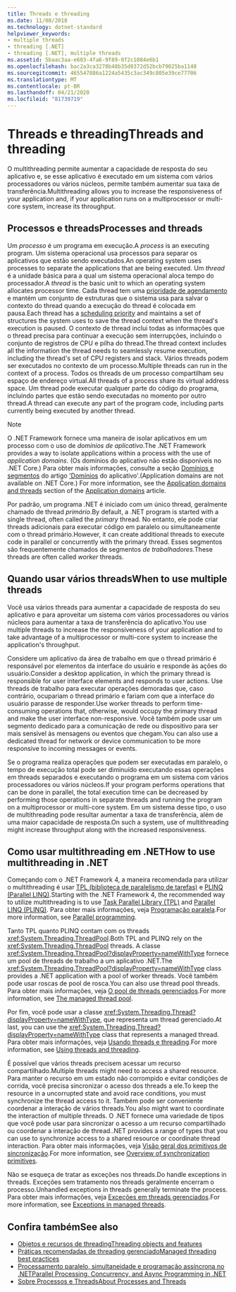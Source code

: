 ```yaml
---
title: Threads e threading
ms.date: 11/08/2018
ms.technology: dotnet-standard
helpviewer_keywords:
- multiple threads
- threading [.NET]
- threading [.NET], multiple threads
ms.assetid: 5baac3aa-e603-4fa6-9f89-0f2c1084e6b1
ms.openlocfilehash: bac2a3ca3278b48b35d0372d52bcb79025ba1148
ms.sourcegitcommit: 465547886a1224a5435c3ac349c805e39ce77706
ms.translationtype: MT
ms.contentlocale: pt-BR
ms.lasthandoff: 04/21/2020
ms.locfileid: "81739719"
---
```

# <a name="threads-and-threading"></a><span data-ttu-id="2568b-102">Threads e threading</span><span class="sxs-lookup"><span data-stu-id="2568b-102">Threads and threading</span></span>

<span data-ttu-id="2568b-103">O multithreading permite aumentar a capacidade de resposta do seu aplicativo e, se esse aplicativo é executado em um sistema com vários processadores ou vários núcleos, permite também aumentar sua taxa de transferência.</span><span class="sxs-lookup"><span data-stu-id="2568b-103">Multithreading allows you to increase the responsiveness of your application and, if your application runs on a multiprocessor or multi-core system, increase its throughput.</span></span>

## <a name="processes-and-threads"></a><span data-ttu-id="2568b-104">Processos e threads</span><span class="sxs-lookup"><span data-stu-id="2568b-104">Processes and threads</span></span>

<span data-ttu-id="2568b-105">Um *processo* é um programa em execução.</span><span class="sxs-lookup"><span data-stu-id="2568b-105">A *process* is an executing program.</span></span> <span data-ttu-id="2568b-106">Um sistema operacional usa processos para separar os aplicativos que estão sendo executados.</span><span class="sxs-lookup"><span data-stu-id="2568b-106">An operating system uses processes to separate the applications that are being executed.</span></span> <span data-ttu-id="2568b-107">Um *thread* é a unidade básica para a qual um sistema operacional aloca tempo do processador.</span><span class="sxs-lookup"><span data-stu-id="2568b-107">A *thread* is the basic unit to which an operating system allocates processor time.</span></span> <span data-ttu-id="2568b-108">Cada thread tem uma [prioridade de agendamento](scheduling-threads.md) e mantém um conjunto de estruturas que o sistema usa para salvar o contexto do thread quando a execução do thread é colocada em pausa.</span><span class="sxs-lookup"><span data-stu-id="2568b-108">Each thread has a [scheduling priority](scheduling-threads.md) and maintains a set of structures the system uses to save the thread context when the thread's execution is paused.</span></span> <span data-ttu-id="2568b-109">O contexto de thread inclui todas as informações que o thread precisa para continuar a execução sem interrupções, incluindo o conjunto de registros de CPU e pilha do thread.</span><span class="sxs-lookup"><span data-stu-id="2568b-109">The thread context includes all the information the thread needs to seamlessly resume execution, including the thread's set of CPU registers and stack.</span></span> <span data-ttu-id="2568b-110">Vários threads podem ser executados no contexto de um processo.</span><span class="sxs-lookup"><span data-stu-id="2568b-110">Multiple threads can run in the context of a process.</span></span> <span data-ttu-id="2568b-111">Todos os threads de um processo compartilham seu espaço de endereço virtual.</span><span class="sxs-lookup"><span data-stu-id="2568b-111">All threads of a process share its virtual address space.</span></span> <span data-ttu-id="2568b-112">Um thread pode executar qualquer parte do código do programa, incluindo partes que estão sendo executadas no momento por outro thread.</span><span class="sxs-lookup"><span data-stu-id="2568b-112">A thread can execute any part of the program code, including parts currently being executed by another thread.</span></span>

> [!NOTE]
> <span data-ttu-id="2568b-113">O .NET Framework fornece uma maneira de isolar aplicativos em um processo com o uso de *domínios de aplicativo*.</span><span class="sxs-lookup"><span data-stu-id="2568b-113">The .NET Framework provides a way to isolate applications within a process with the use of *application domains*.</span></span> <span data-ttu-id="2568b-114">(Os domínios do aplicativo não estão disponíveis no .NET Core.) Para obter mais informações, consulte a seção [Domínios e segmentos](../../framework/app-domains/application-domains.md#application-domains-and-threads) do artigo ['Domínios](../../framework/app-domains/application-domains.md) do aplicativo'.</span><span class="sxs-lookup"><span data-stu-id="2568b-114">(Application domains are not available on .NET Core.) For more information, see the [Application domains and threads](../../framework/app-domains/application-domains.md#application-domains-and-threads) section of the [Application domains](../../framework/app-domains/application-domains.md) article.</span></span>

<span data-ttu-id="2568b-115">Por padrão, um programa .NET é iniciado com um único thread, geralmente chamado de thread *primário*.</span><span class="sxs-lookup"><span data-stu-id="2568b-115">By default, a .NET program is started with a single thread, often called the *primary* thread.</span></span> <span data-ttu-id="2568b-116">No entanto, ele pode criar threads adicionais para executar código em paralelo ou simultaneamente com o thread primário.</span><span class="sxs-lookup"><span data-stu-id="2568b-116">However, it can create additional threads to execute code in parallel or concurrently with the primary thread.</span></span> <span data-ttu-id="2568b-117">Esses segmentos são frequentemente chamados de segmentos *de trabalhadores.*</span><span class="sxs-lookup"><span data-stu-id="2568b-117">These threads are often called *worker* threads.</span></span>

## <a name="when-to-use-multiple-threads"></a><span data-ttu-id="2568b-118">Quando usar vários threads</span><span class="sxs-lookup"><span data-stu-id="2568b-118">When to use multiple threads</span></span>

<span data-ttu-id="2568b-119">Você usa vários threads para aumentar a capacidade de resposta do seu aplicativo e para aproveitar um sistema com vários processadores ou vários núcleos para aumentar a taxa de transferência do aplicativo.</span><span class="sxs-lookup"><span data-stu-id="2568b-119">You use multiple threads to increase the responsiveness of your application and to take advantage of a multiprocessor or multi-core system to increase the application's throughput.</span></span>

<span data-ttu-id="2568b-120">Considere um aplicativo da área de trabalho em que o thread primário é responsável por elementos da interface do usuário e responde às ações do usuário.</span><span class="sxs-lookup"><span data-stu-id="2568b-120">Consider a desktop application, in which the primary thread is responsible for user interface elements and responds to user actions.</span></span> <span data-ttu-id="2568b-121">Use threads de trabalho para executar operações demoradas que, caso contrário, ocupariam o thread primário e fariam com que a interface do usuário parasse de responder.</span><span class="sxs-lookup"><span data-stu-id="2568b-121">Use worker threads to perform time-consuming operations that, otherwise, would occupy the primary thread and make the user interface non-responsive.</span></span> <span data-ttu-id="2568b-122">Você também pode usar um segmento dedicado para a comunicação de rede ou dispositivo para ser mais sensível às mensagens ou eventos que chegam.</span><span class="sxs-lookup"><span data-stu-id="2568b-122">You can also use a dedicated thread for network or device communication to be more responsive to incoming messages or events.</span></span>

<span data-ttu-id="2568b-123">Se o programa realiza operações que podem ser executadas em paralelo, o tempo de execução total pode ser diminuído executando essas operações em threads separados e executando o programa em um sistema com vários processadores ou vários núcleos.</span><span class="sxs-lookup"><span data-stu-id="2568b-123">If your program performs operations that can be done in parallel, the total execution time can be decreased by performing those operations in separate threads and running the program on a multiprocessor or multi-core system.</span></span> <span data-ttu-id="2568b-124">Em um sistema desse tipo, o uso de multithreading pode resultar aumentar a taxa de transferência, além de uma maior capacidade de resposta.</span><span class="sxs-lookup"><span data-stu-id="2568b-124">On such a system, use of multithreading might increase throughput along with the increased responsiveness.</span></span>

## <a name="how-to-use-multithreading-in-net"></a><span data-ttu-id="2568b-125">Como usar multithreading em .NET</span><span class="sxs-lookup"><span data-stu-id="2568b-125">How to use multithreading in .NET</span></span>

<span data-ttu-id="2568b-126">Começando com o .NET Framework 4, a maneira recomendada para utilizar o multithreading é usar [TPL (biblioteca de paralelismo de tarefas)](../parallel-programming/task-parallel-library-tpl.md) e [PLINQ (Parallel LINQ)](../parallel-programming/introduction-to-plinq.md).</span><span class="sxs-lookup"><span data-stu-id="2568b-126">Starting with the .NET Framework 4, the recommended way to utilize multithreading is to use [Task Parallel Library (TPL)](../parallel-programming/task-parallel-library-tpl.md) and [Parallel LINQ (PLINQ)](../parallel-programming/introduction-to-plinq.md).</span></span> <span data-ttu-id="2568b-127">Para obter mais informações, veja [Programação paralela](../parallel-programming/index.md).</span><span class="sxs-lookup"><span data-stu-id="2568b-127">For more information, see [Parallel programming](../parallel-programming/index.md).</span></span>

<span data-ttu-id="2568b-128">Tanto TPL quanto PLINQ contam com os threads <xref:System.Threading.ThreadPool>.</span><span class="sxs-lookup"><span data-stu-id="2568b-128">Both TPL and PLINQ rely on the <xref:System.Threading.ThreadPool> threads.</span></span> <span data-ttu-id="2568b-129">A classe <xref:System.Threading.ThreadPool?displayProperty=nameWithType> fornece um pool de threads de trabalho a um aplicativo .NET.</span><span class="sxs-lookup"><span data-stu-id="2568b-129">The <xref:System.Threading.ThreadPool?displayProperty=nameWithType> class provides a .NET application with a pool of worker threads.</span></span> <span data-ttu-id="2568b-130">Você também pode usar roscas de pool de rosca.</span><span class="sxs-lookup"><span data-stu-id="2568b-130">You can also use thread pool threads.</span></span> <span data-ttu-id="2568b-131">Para obter mais informações, veja [O pool de threads gerenciados](the-managed-thread-pool.md).</span><span class="sxs-lookup"><span data-stu-id="2568b-131">For more information, see [The managed thread pool](the-managed-thread-pool.md).</span></span>

<span data-ttu-id="2568b-132">Por fim, você pode usar a classe <xref:System.Threading.Thread?displayProperty=nameWithType>, que representa um thread gerenciado.</span><span class="sxs-lookup"><span data-stu-id="2568b-132">At last, you can use the <xref:System.Threading.Thread?displayProperty=nameWithType> class that represents a managed thread.</span></span> <span data-ttu-id="2568b-133">Para obter mais informações, veja [Usando threads e threading](using-threads-and-threading.md).</span><span class="sxs-lookup"><span data-stu-id="2568b-133">For more information, see [Using threads and threading](using-threads-and-threading.md).</span></span>

<span data-ttu-id="2568b-134">É possível que vários threads precisem acessar um recurso compartilhado.</span><span class="sxs-lookup"><span data-stu-id="2568b-134">Multiple threads might need to access a shared resource.</span></span> <span data-ttu-id="2568b-135">Para manter o recurso em um estado não corrompido e evitar condições de corrida, você precisa sincronizar o acesso dos threads a ele.</span><span class="sxs-lookup"><span data-stu-id="2568b-135">To keep the resource in a uncorrupted state and avoid race conditions, you must synchronize the thread access to it.</span></span> <span data-ttu-id="2568b-136">Também pode ser conveniente coordenar a interação de vários threads.</span><span class="sxs-lookup"><span data-stu-id="2568b-136">You also might want to coordinate the interaction of multiple threads.</span></span> <span data-ttu-id="2568b-137">O .NET fornece uma variedade de tipos que você pode usar para sincronizar o acesso a um recurso compartilhado ou coordenar a interação de thread.</span><span class="sxs-lookup"><span data-stu-id="2568b-137">.NET provides a range of types that you can use to synchronize access to a shared resource or coordinate thread interaction.</span></span> <span data-ttu-id="2568b-138">Para obter mais informações, veja [Visão geral dos primitivos de sincronização](overview-of-synchronization-primitives.md).</span><span class="sxs-lookup"><span data-stu-id="2568b-138">For more information, see [Overview of synchronization primitives](overview-of-synchronization-primitives.md).</span></span>

<span data-ttu-id="2568b-139">Não se esqueça de tratar as exceções nos threads.</span><span class="sxs-lookup"><span data-stu-id="2568b-139">Do handle exceptions in threads.</span></span> <span data-ttu-id="2568b-140">Exceções sem tratamento nos threads geralmente encerram o processo.</span><span class="sxs-lookup"><span data-stu-id="2568b-140">Unhandled exceptions in threads generally terminate the process.</span></span> <span data-ttu-id="2568b-141">Para obter mais informações, veja [Exceções em threads gerenciados](exceptions-in-managed-threads.md).</span><span class="sxs-lookup"><span data-stu-id="2568b-141">For more information, see [Exceptions in managed threads](exceptions-in-managed-threads.md).</span></span>

## <a name="see-also"></a><span data-ttu-id="2568b-142">Confira também</span><span class="sxs-lookup"><span data-stu-id="2568b-142">See also</span></span>

- [<span data-ttu-id="2568b-143">Objetos e recursos de threading</span><span class="sxs-lookup"><span data-stu-id="2568b-143">Threading objects and features</span></span>](threading-objects-and-features.md)
- [<span data-ttu-id="2568b-144">Práticas recomendadas de threading gerenciado</span><span class="sxs-lookup"><span data-stu-id="2568b-144">Managed threading best practices</span></span>](managed-threading-best-practices.md)
- [<span data-ttu-id="2568b-145">Processamento paralelo, simultaneidade e programação assíncrona no .NET</span><span class="sxs-lookup"><span data-stu-id="2568b-145">Parallel Processing, Concurrency, and Async Programming in .NET</span></span>](../parallel-processing-and-concurrency.md)
- [<span data-ttu-id="2568b-146">Sobre Processos e Threads</span><span class="sxs-lookup"><span data-stu-id="2568b-146">About Processes and Threads</span></span>](/windows/desktop/procthread/about-processes-and-threads)
